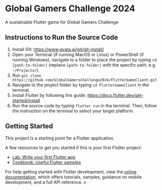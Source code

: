 # Global Gamers Challenge 2024

A sustainable Flutter game for Global Gamers Challenge

## Instructions to Run the Source Code
1. Install Git: https://www.gyata.ai/git/git-install/
2. Open your Terminal (if running MacOS or Linux) or PowerShell (if running Windows), navigate to a folder to place the project by typing `cd [path-to-folder]` (replace `[path-to-folder]` with the specific path, e.g. `~/Projects/`).
3. Run `git clone https://github.com/GlobalGamersChallenge2024/FlutterGameClient.git`
4. Navigate to the project folder by typing `cd FlutterGameClient` in the terminal.
5. Install Flutter by following this guide: https://docs.flutter.dev/get-started/install
6. Run the source code by typing `flutter run` in the terminal. Then, follow the instruction on the terminal to select your target platform.

## Getting Started

This project is a starting point for a Flutter application.

A few resources to get you started if this is your first Flutter project:

- [Lab: Write your first Flutter app](https://docs.flutter.dev/get-started/codelab)
- [Cookbook: Useful Flutter samples](https://docs.flutter.dev/cookbook)

For help getting started with Flutter development, view the
[online documentation](https://docs.flutter.dev/), which offers tutorials,
samples, guidance on mobile development, and a full API reference.
v